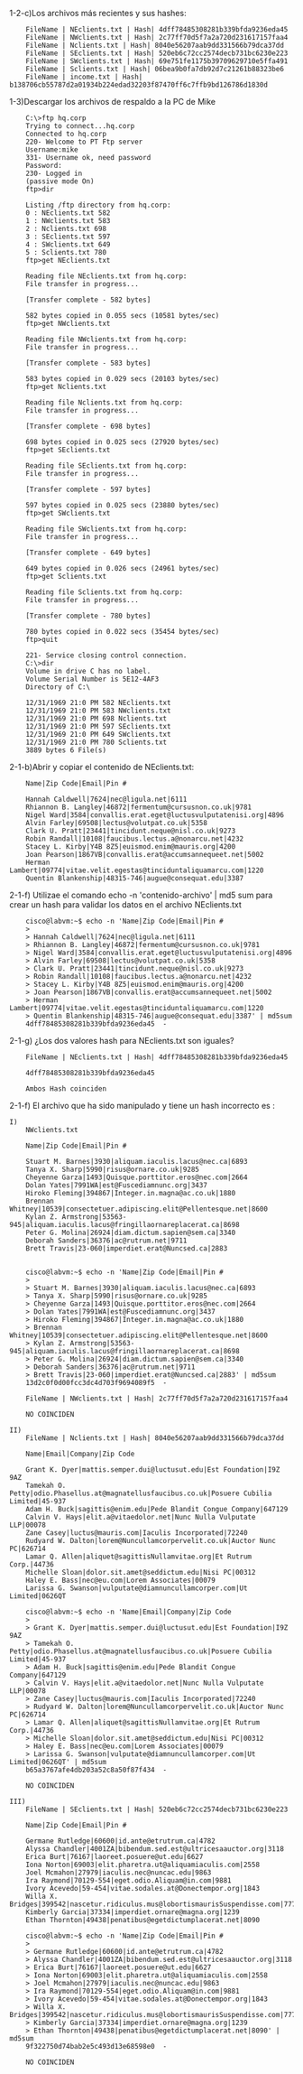 1-2-c)Los archivos más recientes y sus hashes:

        FileName | NEclients.txt | Hash| 4dff78485308281b339bfda9236eda45
        FileName | NWclients.txt | Hash| 2c77ff70d5f7a2a720d231617157faa4
        FileName | Nclients.txt | Hash| 8040e56207aab9dd331566b79dca37dd
        FileName | SEclients.txt | Hash| 520eb6c72cc2574decb731bc6230e223
        FileName | SWclients.txt | Hash| 69e751fe1175b39709629710e5ffa491
        FileName | Sclients.txt | Hash| 06bea9b0fa7db92d7c21261b88323be6
        FileName | income.txt | Hash| b138706cb55787d2a01934b224edad32203f87470ff6c7ffb9bd126786d1830d


1-3)Descargar los archivos de respaldo a la PC de Mike

        C:\>ftp hq.corp
        Trying to connect...hq.corp
        Connected to hq.corp
        220- Welcome to PT Ftp server
        Username:mike
        331- Username ok, need password
        Password:
        230- Logged in
        (passive mode On)
        ftp>dir
        
        Listing /ftp directory from hq.corp: 
        0 : NEclients.txt 582
        1 : NWclients.txt 583
        2 : Nclients.txt 698
        3 : SEclients.txt 597
        4 : SWclients.txt 649
        5 : Sclients.txt 780
        ftp>get NEclients.txt
        
        Reading file NEclients.txt from hq.corp: 
        File transfer in progress...
        
        [Transfer complete - 582 bytes]
        
        582 bytes copied in 0.055 secs (10581 bytes/sec)
        ftp>get NWclients.txt
        
        Reading file NWclients.txt from hq.corp: 
        File transfer in progress...
        
        [Transfer complete - 583 bytes]
        
        583 bytes copied in 0.029 secs (20103 bytes/sec)
        ftp>get Nclients.txt
        
        Reading file Nclients.txt from hq.corp: 
        File transfer in progress...
        
        [Transfer complete - 698 bytes]
        
        698 bytes copied in 0.025 secs (27920 bytes/sec)
        ftp>get SEclients.txt
        
        Reading file SEclients.txt from hq.corp: 
        File transfer in progress...
        
        [Transfer complete - 597 bytes]
        
        597 bytes copied in 0.025 secs (23880 bytes/sec)
        ftp>get SWclients.txt
        
        Reading file SWclients.txt from hq.corp: 
        File transfer in progress...
        
        [Transfer complete - 649 bytes]
        
        649 bytes copied in 0.026 secs (24961 bytes/sec)
        ftp>get Sclients.txt
        
        Reading file Sclients.txt from hq.corp: 
        File transfer in progress...
        
        [Transfer complete - 780 bytes]
        
        780 bytes copied in 0.022 secs (35454 bytes/sec)
        ftp>quit
        
        221- Service closing control connection.
        C:\>dir
        Volume in drive C has no label.
        Volume Serial Number is 5E12-4AF3
        Directory of C:\
        
        12/31/1969 21:0 PM 582 NEclients.txt 
        12/31/1969 21:0 PM 583 NWclients.txt 
        12/31/1969 21:0 PM 698 Nclients.txt 
        12/31/1969 21:0 PM 597 SEclients.txt 
        12/31/1969 21:0 PM 649 SWclients.txt 
        12/31/1969 21:0 PM 780 Sclients.txt 
        3889 bytes 6 File(s)

2-1-b)Abrir y copiar el contenido de NEclients.txt:

        Name|Zip Code|Email|Pin #
        
        Hannah Caldwell|7624|nec@ligula.net|6111
        Rhiannon B. Langley|46872|fermentum@cursusnon.co.uk|9781
        Nigel Ward|3584|convallis.erat.eget@luctusvulputatenisi.org|4896
        Alvin Farley|69508|lectus@volutpat.co.uk|5358
        Clark U. Pratt|23441|tincidunt.neque@nisl.co.uk|9273
        Robin Randall|10108|faucibus.lectus.a@nonarcu.net|4232
        Stacey L. Kirby|Y4B 8Z5|euismod.enim@mauris.org|4200
        Joan Pearson|1867VB|convallis.erat@accumsannequeet.net|5002
        Herman Lambert|09774|vitae.velit.egestas@tinciduntaliquamarcu.com|1220
        Quentin Blankenship|48315-746|augue@consequat.edu|3387

2-1-f) Utilizae el comando echo -n 'contenido-archivo' | md5 sum  para crear un hash para validar los datos en el archivo
NEclients.txt

        cisco@labvm:~$ echo -n 'Name|Zip Code|Email|Pin #
        > 
        > Hannah Caldwell|7624|nec@ligula.net|6111
        > Rhiannon B. Langley|46872|fermentum@cursusnon.co.uk|9781
        > Nigel Ward|3584|convallis.erat.eget@luctusvulputatenisi.org|4896
        > Alvin Farley|69508|lectus@volutpat.co.uk|5358
        > Clark U. Pratt|23441|tincidunt.neque@nisl.co.uk|9273
        > Robin Randall|10108|faucibus.lectus.a@nonarcu.net|4232
        > Stacey L. Kirby|Y4B 8Z5|euismod.enim@mauris.org|4200
        > Joan Pearson|1867VB|convallis.erat@accumsannequeet.net|5002
        > Herman Lambert|09774|vitae.velit.egestas@tinciduntaliquamarcu.com|1220
        > Quentin Blankenship|48315-746|augue@consequat.edu|3387' | md5sum
        4dff78485308281b339bfda9236eda45  -

2-1-g) ¿Los dos valores hash para NEclients.txt son iguales?

        FileName | NEclients.txt | Hash| 4dff78485308281b339bfda9236eda45
        
        4dff78485308281b339bfda9236eda45
        
        Ambos Hash coinciden

2-1-f) El archivo que ha sido manipulado y tiene un hash incorrecto es :

    I)        
        NWclients.txt

        Name|Zip Code|Email|Pin #
        
        Stuart M. Barnes|3930|aliquam.iaculis.lacus@nec.ca|6893
        Tanya X. Sharp|5990|risus@ornare.co.uk|9285
        Cheyenne Garza|1493|Quisque.porttitor.eros@nec.com|2664
        Dolan Yates|7991WA|est@Fuscediamnunc.org|3437
        Hiroko Fleming|394867|Integer.in.magna@ac.co.uk|1880
        Brennan Whitney|10539|consectetuer.adipiscing.elit@Pellentesque.net|8600
        Kylan Z. Armstrong|53563-945|aliquam.iaculis.lacus@fringillaornareplacerat.ca|8698
        Peter G. Molina|26924|diam.dictum.sapien@sem.ca|3340
        Deborah Sanders|36376|ac@rutrum.net|9711
        Brett Travis|23-060|imperdiet.erat@Nuncsed.ca|2883
        
        
        cisco@labvm:~$ echo -n 'Name|Zip Code|Email|Pin #
        > 
        > Stuart M. Barnes|3930|aliquam.iaculis.lacus@nec.ca|6893
        > Tanya X. Sharp|5990|risus@ornare.co.uk|9285
        > Cheyenne Garza|1493|Quisque.porttitor.eros@nec.com|2664
        > Dolan Yates|7991WA|est@Fuscediamnunc.org|3437
        > Hiroko Fleming|394867|Integer.in.magna@ac.co.uk|1880
        > Brennan Whitney|10539|consectetuer.adipiscing.elit@Pellentesque.net|8600
        > Kylan Z. Armstrong|53563-945|aliquam.iaculis.lacus@fringillaornareplacerat.ca|8698
        > Peter G. Molina|26924|diam.dictum.sapien@sem.ca|3340
        > Deborah Sanders|36376|ac@rutrum.net|9711
        > Brett Travis|23-060|imperdiet.erat@Nuncsed.ca|2883' | md5sum
        13d2c0f0d00fcc3dc4d703f9694089f5  -
        
        FileName | NWclients.txt | Hash| 2c77ff70d5f7a2a720d231617157faa4
        
        NO COINCIDEN

    II)
        FileName | Nclients.txt | Hash| 8040e56207aab9dd331566b79dca37dd
        
        Name|Email|Company|Zip Code
        
        Grant K. Dyer|mattis.semper.dui@luctusut.edu|Est Foundation|I9Z 9AZ
        Tamekah O. Petty|odio.Phasellus.at@magnatellusfaucibus.co.uk|Posuere Cubilia Limited|45-937
        Adam H. Buck|sagittis@enim.edu|Pede Blandit Congue Company|647129
        Calvin V. Hays|elit.a@vitaedolor.net|Nunc Nulla Vulputate LLP|00078
        Zane Casey|luctus@mauris.com|Iaculis Incorporated|72240
        Rudyard W. Dalton|lorem@Nuncullamcorpervelit.co.uk|Auctor Nunc PC|626714
        Lamar Q. Allen|aliquet@sagittisNullamvitae.org|Et Rutrum Corp.|44736
        Michelle Sloan|dolor.sit.amet@seddictum.edu|Nisi PC|00312
        Haley E. Bass|nec@eu.com|Lorem Associates|00079
        Larissa G. Swanson|vulputate@diamnuncullamcorper.com|Ut Limited|0626QT
        
        cisco@labvm:~$ echo -n 'Name|Email|Company|Zip Code
        > 
        > Grant K. Dyer|mattis.semper.dui@luctusut.edu|Est Foundation|I9Z 9AZ
        > Tamekah O. Petty|odio.Phasellus.at@magnatellusfaucibus.co.uk|Posuere Cubilia Limited|45-937
        > Adam H. Buck|sagittis@enim.edu|Pede Blandit Congue Company|647129
        > Calvin V. Hays|elit.a@vitaedolor.net|Nunc Nulla Vulputate LLP|00078
        > Zane Casey|luctus@mauris.com|Iaculis Incorporated|72240
        > Rudyard W. Dalton|lorem@Nuncullamcorpervelit.co.uk|Auctor Nunc PC|626714
        > Lamar Q. Allen|aliquet@sagittisNullamvitae.org|Et Rutrum Corp.|44736
        > Michelle Sloan|dolor.sit.amet@seddictum.edu|Nisi PC|00312
        > Haley E. Bass|nec@eu.com|Lorem Associates|00079
        > Larissa G. Swanson|vulputate@diamnuncullamcorper.com|Ut Limited|0626QT' | md5sum
        b65a3767afe4db203a52c8a50f87f434  -
        
        NO COINCIDEN
    
    III)
        FileName | SEclients.txt | Hash| 520eb6c72cc2574decb731bc6230e223
        
        Name|Zip Code|Email|Pin #
        
        Germane Rutledge|60600|id.ante@etrutrum.ca|4782
        Alyssa Chandler|4001ZA|bibendum.sed.est@ultricesaauctor.org|3118
        Erica Burt|76167|laoreet.posuere@ut.edu|6627
        Iona Norton|69003|elit.pharetra.ut@aliquamiaculis.com|2558
        Joel Mcmahon|27979|iaculis.nec@nuncac.edu|9863
        Ira Raymond|70129-554|eget.odio.Aliquam@in.com|9881
        Ivory Acevedo|59-454|vitae.sodales.at@Donectempor.org|1843
        Willa X. Bridges|399542|nascetur.ridiculus.mus@lobortismaurisSuspendisse.com|7776
        Kimberly Garcia|37334|imperdiet.ornare@magna.org|1239
        Ethan Thornton|49438|penatibus@egetdictumplacerat.net|8090
        
        cisco@labvm:~$ echo -n 'Name|Zip Code|Email|Pin #
        > 
        > Germane Rutledge|60600|id.ante@etrutrum.ca|4782
        > Alyssa Chandler|4001ZA|bibendum.sed.est@ultricesaauctor.org|3118
        > Erica Burt|76167|laoreet.posuere@ut.edu|6627
        > Iona Norton|69003|elit.pharetra.ut@aliquamiaculis.com|2558
        > Joel Mcmahon|27979|iaculis.nec@nuncac.edu|9863
        > Ira Raymond|70129-554|eget.odio.Aliquam@in.com|9881
        > Ivory Acevedo|59-454|vitae.sodales.at@Donectempor.org|1843
        > Willa X. Bridges|399542|nascetur.ridiculus.mus@lobortismaurisSuspendisse.com|7776
        > Kimberly Garcia|37334|imperdiet.ornare@magna.org|1239
        > Ethan Thornton|49438|penatibus@egetdictumplacerat.net|8090' | md5sum
        9f322750d74bab2e5c493d13e68598e0  -
        
        NO COINCIDEN  

